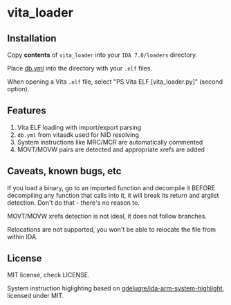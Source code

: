 # vita_loader

## Installation

Copy **contents** of `vita_loader` into your `IDA 7.0/loaders` directory.

Place [db.yml](https://raw.githubusercontent.com/vitasdk/vita-headers/master/db.yml) into the directory with your `.elf` files.

When opening a Vita `.elf` file, select "PS Vita ELF [vita_loader.py]" (second option).

## Features

1. Vita ELF loading with import/export parsing
2. `db.yml` from vitasdk used for NID resolving
3. System instructions like MRC/MCR are automatically commented
4. MOVT/MOVW pairs are detected and appropriate xrefs are added

## Caveats, known bugs, etc

If you load a binary, go to an imported function and decompile it BEFORE decompiling any function that calls into it, it will break its return and arglist detection. Don't do that - there's no reason to.

MOVT/MOVW xrefs detection is not ideal, it does not follow branches.

Relocations are not supported, you won't be able to relocate the file from within IDA.

## License

MIT license, check LICENSE.

System instruction higlighting based on [gdelugre/ida-arm-system-highlight](https://github.com/gdelugre/ida-arm-system-highlight), licensed under MIT.
